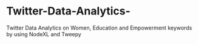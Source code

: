 # Twitter-Data-Analytics-
Twitter Data Analytics on Women, Education and Empowerment keywords by using NodeXL and Tweepy 
